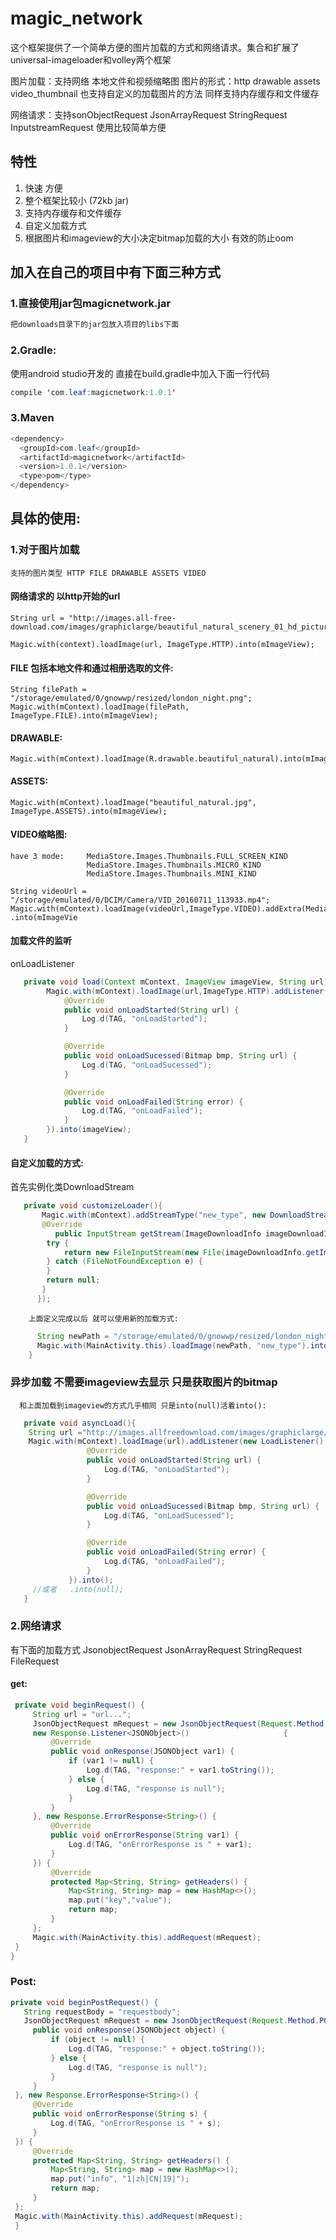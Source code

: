 # magic_network

这个框架提供了一个简单方便的图片加载的方式和网络请求。集合和扩展了universal-imageloader和volley两个框架

图片加载：支持网络 本地文件和视频缩略图 图片的形式：http drawable assets video_thumbnail
也支持自定义的加载图片的方法 同样支持内存缓存和文件缓存


网络请求：支持sonObjectRequest JsonArrayRequest StringRequest InputstreamRequest 使用比较简单方便

## 特性
1. 快速 方便
2. 整个框架比较小 (72kb jar)
3. 支持内存缓存和文件缓存
4. 自定义加载方式
5. 根据图片和imageview的大小决定bitmap加载的大小 有效的防止oom


## 加入在自己的项目中有下面三种方式

### 1.直接使用jar包magicnetwork.jar 
```java
把downloads目录下的jar包放入项目的libs下面
```

### 2.Gradle:
使用android studio开发的 直接在build.gradle中加入下面一行代码
```java
compile 'com.leaf:magicnetwork:1.0.1'
```

### 3.Maven
```java
<dependency>
  <groupId>com.leaf</groupId>
  <artifactId>magicnetwork</artifactId>
  <version>1.0.1</version>
  <type>pom</type>
</dependency>
```

## 具体的使用:
   
### 1.对于图片加载

    支持的图片类型 HTTP FILE DRAWABLE ASSETS VIDEO
  
  #### 网络请求的 以http开始的url
    String url = "http://images.all-free-download.com/images/graphiclarge/beautiful_natural_scenery_01_hd_picture_166232.jpg";
    
    Magic.with(context).loadImage(url, ImageType.HTTP).into(mImageView);
    
  #### FILE 包括本地文件和通过相册选取的文件:
    String filePath = "/storage/emulated/0/gnowwp/resized/london_night.png";
    Magic.with(mContext).loadImage(filePath, ImageType.FILE).into(mImageView);

  #### DRAWABLE:
    Magic.with(mContext).loadImage(R.drawable.beautiful_natural).into(mImageView);

  #### ASSETS:
    Magic.with(mContext).loadImage("beautiful_natural.jpg", ImageType.ASSETS).into(mImageView);
   
  #### VIDEO缩略图:
    have 3 mode:     MediaStore.Images.Thumbnails.FULL_SCREEN_KIND
                     MediaStore.Images.Thumbnails.MICRO_KIND
                     MediaStore.Images.Thumbnails.MINI_KIND
    
    String videoUrl = "/storage/emulated/0/DCIM/Camera/VID_20160711_113933.mp4";
    Magic.with(mContext).loadImage(videoUrl,ImageType.VIDEO).addExtra(MediaStore.Images.Thumbnails.FULL_SCREEN_KIND)     .into(mImageVie
 

  #### 加载文件的监听
   onLoadListener
   ```Java
      private void load(Context mContext, ImageView imageView, String url) {
           Magic.with(mContext).loadImage(url,ImageType.HTTP).addListener(new OnLoadListener() {
               @Override
               public void onLoadStarted(String url) {
                   Log.d(TAG, "onLoadStarted");
               }

               @Override
               public void onLoadSucessed(Bitmap bmp, String url) {
                   Log.d(TAG, "onLoadSucessed");
               }

               @Override
               public void onLoadFailed(String error) {
                   Log.d(TAG, "onLoadFailed");
               }
           }).into(imageView);
      }
   ```
  #### 自定义加载的方式:
   首先实例化类DownloadStream 
   ```Java
      private void customizeLoader(){
          Magic.with(mContext).addStreamType("new_type", new DownloadStream() {
          @Override
             public InputStream getStream(ImageDownloadInfo imageDownloadInfo) {
           try {
               return new FileInputStream(new File(imageDownloadInfo.getImageUrl()));
           } catch (FileNotFoundException e) {
           }
           return null;
          }
         });
   ```
   
        上面定义完成以后 就可以使用新的加载方式:
   ``` java
         String newPath = "/storage/emulated/0/gnowwp/resized/london_night.png";
         Magic.with(MainActivity.this).loadImage(newPath, "new_type").into(mImageView);
       } 
   ```
 
 ### 异步加载 不需要imageview去显示 只是获取图片的bitmap
      和上面加载到imageview的方式几乎相同 只是into(null)活着into():
   ```Java 
      private void asyncLoad(){
       String url ="http://images.allfreedownload.com/images/graphiclarge/beautiful_natural_scenery_01_hd_picture_166232.jpg";
       Magic.with(mContext).loadImage(url).addListener(new LoadListener() {
                    @Override
                    public void onLoadStarted(String url) {
                        Log.d(TAG, "onLoadStarted");
                    }

                    @Override
                    public void onLoadSucessed(Bitmap bmp, String url) {
                        Log.d(TAG, "onLoadSucessed");
                    }

                    @Override
                    public void onLoadFailed(String error) {
                        Log.d(TAG, "onLoadFailed");
                    }
                }).into();
        //或者   .into(null);
      }
   ```
     
### 2.网络请求
   有下面的加载方式 JsonobjectRequest JsonArrayRequest StringRequest FileRequest
    
   #### get:
   ```java
    private void beginRequest() {
        String url = "url...";
        JsonObjectRequest mRequest = new JsonObjectRequest(Request.Method.GET, url, null, 
        new Response.Listener<JSONObject>()                     {
            @Override
            public void onResponse(JSONObject var1) {
                if (var1 != null) {
                    Log.d(TAG, "response:" + var1.toString());
                } else {
                    Log.d(TAG, "response is null");
                }
            }
        }, new Response.ErrorResponse<String>() {
            @Override
            public void onErrorResponse(String var1) {
                Log.d(TAG, "onErrorResponse is " + var1);
            }
        }) {
            @Override
            protected Map<String, String> getHeaders() {
                Map<String, String> map = new HashMap<>();
                map.put("key","value");
                return map;
            }
        };
        Magic.with(MainActivity.this).addRequest(mRequest);
    }
   }
   ```
   ### Post:
    
   ```Java 
   private void beginPostRequest() {
      String requestBody = "requestbody";
      JsonObjectRequest mRequest = new JsonObjectRequest(Request.Method.POST, url, requestBody, new   Response.Listener<JSONObject>() {
        public void onResponse(JSONObject object) {
            if (object != null) {
                Log.d(TAG, "response:" + object.toString());
            } else {
                Log.d(TAG, "response is null");
            }
        }
    }, new Response.ErrorResponse<String>() {
        @Override
        public void onErrorResponse(String s) {
            Log.d(TAG, "onErrorResponse is " + s);
        }
    }) {
        @Override
        protected Map<String, String> getHeaders() {
            Map<String, String> map = new HashMap<>();
            map.put("info", "1|zh|CN|19|");
            return map;
        }
    };
    Magic.with(MainActivity.this).addRequest(mRequest);
    }
   ```

